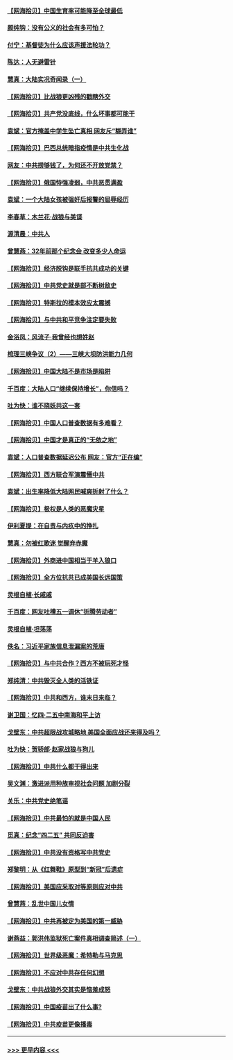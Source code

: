 #### [【网海拾贝】中国生育率可能降至全球最低](../pages/nsc993/n12948793.md?t=05141751) 
#### [颜纯钩：没有公义的社会有多可怕？](../pages/nsc993/n12947626.md?t=05141751) 
#### [付宁：基督徒为什么应该声援法轮功？](../pages/nsc993/n12947233.md?t=05141751) 
#### [陈达：人无避雷针](../pages/nsc993/n12947098.md?t=05141751) 
#### [慧真：大陆实况奇闻录（一）](../pages/nsc993/n12945811.md?t=05141751) 
#### [【网海拾贝】比战狼更凶残的戳瞎外交](../pages/nsc993/n12945717.md?t=05141751) 
#### [【网海拾贝】共产党没底线，什么坏事都可能干](../pages/nsc993/n12942090.md?t=05141751) 
#### [袁斌：官方掩盖中学生坠亡真相 网友斥“糊弄谁”](../pages/nsc993/n12942029.md?t=05141751) 
#### [【网海拾贝】巴西总统暗指疫情是中共生化战](../pages/nsc993/n12938999.md?t=05141751) 
#### [网友：中共捞够钱了，为何还不开放党禁？](../pages/nsc993/n12938952.md?t=05141751) 
#### [【网海拾贝】俄国恃强凌弱，中共恶贯满盈](../pages/nsc993/n12936626.md?t=05141751) 
#### [袁斌：一个大陆女孩被强奸后报警的屈辱经历](../pages/nsc993/n12936547.md?t=05141751) 
#### [李春草：木兰花·战狼与美谍](../pages/nsc993/n12935995.md?t=05141751) 
#### [源清晨：中共人](../pages/nsc993/n12935589.md?t=05141751) 
#### [曾慧燕：32年前那个纪念会 改变多少人命运](../pages/nsc993/n12934233.md?t=05141751) 
#### [【网海拾贝】经济脱钩是联手抗共成功的关键](../pages/nsc993/n12934176.md?t=05141751) 
#### [【网海拾贝】中共党史就是部不断树敌史](../pages/nsc993/n12932844.md?t=05141751) 
#### [【网海拾贝】特斯拉的模本效应太震撼](../pages/nsc993/n12925626.md?t=05141751) 
#### [【网海拾贝】与中共和平竞争注定要失败](../pages/nsc993/n12923326.md?t=05141751) 
#### [金浴凤：风流子‧我曾经也想姓赵](../pages/nsc993/n12920911.md?t=05141751) 
#### [梳理三峡争议（2）——三峡大坝防洪能力几何](../pages/nsc993/n12920173.md?t=05141751) 
#### [【网海拾贝】中国大陆不是市场是陷阱](../pages/nsc993/n12920143.md?t=05141751) 
#### [千百度：大陆人口“继续保持增长”，你信吗？](../pages/nsc993/n12918946.md?t=05141751) 
#### [吐为快：谁不晓妖共这一套](../pages/nsc993/n12918941.md?t=05141751) 
#### [【网海拾贝】中国人口普查数据有多难看？](../pages/nsc993/n12917822.md?t=05141751) 
#### [【网海拾贝】中国才是真正的“无依之地”](../pages/nsc993/n12915845.md?t=05141751) 
#### [袁斌：人口普查数据延迟公布 网友：官方“正在编”](../pages/nsc993/n12915748.md?t=05141751) 
#### [【网海拾贝】西方联合军演震慑中共](../pages/nsc993/n12913466.md?t=05141751) 
#### [袁斌：出生率降低大陆网民喊爽折射了什么？](../pages/nsc993/n12913365.md?t=05141751) 
#### [【网海拾贝】极权是人类的恶魔灾星](../pages/nsc993/n12910697.md?t=05141751) 
#### [伊利夏提：在自责与内疚中的挣扎](../pages/nsc993/n12910493.md?t=05141751) 
#### [慧真：勿被红歌迷 觉醒弃赤魔](../pages/nsc993/n12910485.md?t=05141751) 
#### [【网海拾贝】外商进中国相当于羊入狼口](../pages/nsc993/n12908274.md?t=05141751) 
#### [【网海拾贝】全方位抗共已成美国长远国策](../pages/nsc993/n12906878.md?t=05141751) 
#### [灵根自植‧长戚戚](../pages/nsc993/n12905585.md?t=05141751) 
#### [千百度：网友吐槽五一调休“折腾劳动者”](../pages/nsc993/n12905934.md?t=05141751) 
#### [灵根自植‧坦荡荡](../pages/nsc993/n12905562.md?t=05141751) 
#### [佚名：习近平家族信息泄漏案的荒唐](../pages/nsc993/n12904705.md?t=05141751) 
#### [【网海拾贝】与中共合作？西方不被玩死才怪](../pages/nsc993/n12903873.md?t=05141751) 
#### [郑纯清：中共毁灭全人类的活铁证](../pages/nsc993/n12903785.md?t=05141751) 
#### [【网海拾贝】中共和西方，谁末日来临？](../pages/nsc993/n12903482.md?t=05141751) 
#### [谢卫国：忆四‧二五中南海和平上访](../pages/nsc993/n12902192.md?t=05141751) 
#### [戈壁东：中共超限战攻城略地 美国全面应战还来得及吗？](../pages/nsc993/n12902297.md?t=05141751) 
#### [吐为快：贺骄郎‧赵家战狼与狗儿](../pages/nsc993/n12902280.md?t=05141751) 
#### [【网海拾贝】中共什么都干得出来](../pages/nsc993/n12897500.md?t=05141751) 
#### [吴文渊：激进派用种族审视社会问题 加剧分裂](../pages/nsc993/n12893881.md?t=05141751) 
#### [关乐：中共党史绝笔谣](../pages/nsc993/n12897270.md?t=05141751) 
#### [【网海拾贝】中共最怕的就是中国人民](../pages/nsc993/n12894705.md?t=05141751) 
#### [觅真：纪念“四二五” 共同反迫害](../pages/nsc993/n12894553.md?t=05141751) 
#### [【网海拾贝】中共没有资格写中共党史](../pages/nsc993/n12892231.md?t=05141751) 
#### [郑黎明：从《红舞鞋》原型到“新冠”后遗症](../pages/nsc993/n12890469.md?t=05141751) 
#### [【网海拾贝】美国应采取对等原则应对中共](../pages/nsc993/n12889176.md?t=05141751) 
#### [曾慧燕：乱世中国儿女情](../pages/nsc993/n12887931.md?t=05141751) 
#### [【网海拾贝】中共再被定为美国的第一威胁](../pages/nsc993/n12887580.md?t=05141751) 
#### [谢燕益：郭洪伟监狱死亡案件真相调查简述（一）](../pages/nsc993/n12885648.md?t=05141751) 
#### [【网海拾贝】世界级恶魔：希特勒与马克思](../pages/nsc993/n12884062.md?t=05141751) 
#### [【网海拾贝】不应对中共存任何幻想](../pages/nsc993/n12881460.md?t=05141751) 
#### [戈壁东：中共战狼外交其实是恼羞成怒](../pages/nsc993/n12880392.md?t=05141751) 
#### [【网海拾贝】中国疫苗出了什么事?](../pages/nsc993/n12879124.md?t=05141751) 
#### [【网海拾贝】中共疫苗更像播毒](../pages/nsc993/n12876631.md?t=05141751) 

----
#### [ >>> 更早内容 <<< ](../indexes/nsc993-earlier.md)
